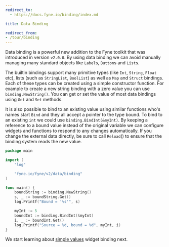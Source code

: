 ```yaml
---
redirect_to:
  - https://docs.fyne.io/binding/index.md

title: Data Binding

redirect_from:
- /tour/binding
---
```

Data binding is a powerful new addition to the Fyne toolkit
that was introduced in version `v2.0.0`.
By using data binding we can avoid manually managing many standard
objects like `Label`s, `Button`s and `List`s.

The builtin bindings support many primitive types (like `Int`, `String`, `Float` etc), lists (such as `StringList`, `BoolList`) as well as `Map` and `Struct` bindings. Each of these types can be created using a simple constructor function. For example to create a new string binding with a zero value you can use `binding.NewString()`. You can get or set the value of most data bindings using `Get` and `Set` methods.

It is also possible to bind to an existing value using similar functions who's names start `Bind` and they all accept a pointer to the type bound.
To bind to an existing `int` we could use `binding.BindInt(&myInt)`.
By keeping a reference to a bound value instead of the original 
variable we can configure widgets and functions to respond to any changes automatically.
If you change the external data directly, be sure to call `Reload`()
to ensure that the binding system reads the new value.

```go
package main

import (
	"log"

	"fyne.io/fyne/v2/data/binding"
)

func main() {
	boundString := binding.NewString()
	s, _ := boundString.Get()
	log.Printf("Bound = '%s'", s)

	myInt := 5
	boundInt := binding.BindInt(&myInt)
	i, _ := boundInt.Get()
	log.Printf("Source = %d, bound = %d", myInt, i)
}
```

We start learning about [simple values](/binding/simple) widget
binding next.
